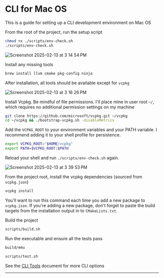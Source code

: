 # CLI for Mac OS
This is a guide for setting up a CLI development environment on Mac OS

From the root of the project, run the setup script
```bash
chmod +x ./scripts/env-check.sh
./scripts/env-check.sh
```

![Screenshot 2025-02-13 at 3 14 54 PM](https://github.com/user-attachments/assets/b67d7192-381d-4d92-852d-540369d69592)


Install any missing tools
```bash
brew install llvm cmake pkg-config ninja
```

After installation, all tools should be available except for `vcpkg`

![Screenshot 2025-02-13 at 3 18 26 PM](https://github.com/user-attachments/assets/d76f9777-5c0e-42e4-9342-21a25b52ff35)

Install Vcpkg. Be mindful of file permissions. I'll place mine in user root `~/`, which requires no additional permission settings on my machine
```bash
git clone https://github.com/microsoft/vcpkg.git ~/vcpkg
cd ~/vcpkg && ./bootstrap-vcpkg.sh -disableMetrics
```

Add the `VCPKG_ROOT` to your environment variables and your PATH variable. I recommend adding it to your shell profile for persistence.
```bash
export VCPKG_ROOT="$HOME/vcpkg"
export PATH=$VCPKG_ROOT:$PATH
```

Reload your shell and run `./scripts/env-check.sh` again.

![Screenshot 2025-02-13 at 3 39 53 PM](https://github.com/user-attachments/assets/5391c059-3dd4-45ef-b81a-0810df5c7bd4)


From the project root, install the vcpkg dependencies (sourced from `vcpkg.json`)
```bash
vcpkg install
```

You'll want to run this command each time you add a new package to `vcpkg.json`. If you're adding a new package, don't forget to paste the build targets from the installation output in to `CMakeLists.txt`.

Build the project
```bash
scripts/build.sh
```

Run the executable and ensure all the tests pass
```bash
build/emu
```
```bash
scripts/test.sh
```

See the [CLI Tools](https://github.com/coopeaus/NES-Emulator/blob/main/docs/CLI_Tools.md) document for more CLI options

---
